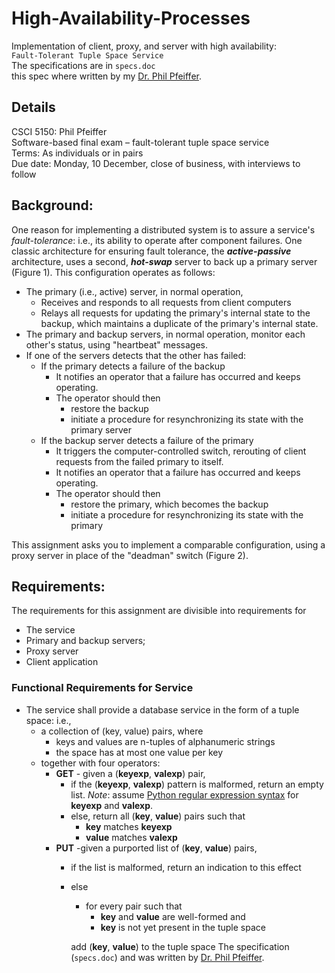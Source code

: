 
# High-Availability-Processes  
Implementation of client, proxy, and  server with high availability:  
`Fault-Tolerant Tuple Space Service`  
The specifications are in `specs.doc`  
this spec where written by my [Dr. Phil Pfeiffer](https://www.linkedin.com/in/philpfeiffer/).  
  
  
## Details  
  
CSCI 5150:  Phil Pfeiffer  
Software-based final exam – fault-tolerant tuple space service  
Terms:  As individuals or in pairs  
Due date: Monday, 10 December, close of business, with interviews to follow  
  
## Background:  
One reason for implementing a distributed system is to assure a service's _fault-tolerance_: i.e., its ability to operate after component failures.  One classic architecture for ensuring fault tolerance, the **_active-passive_** architecture, uses a second, **_hot-swap_** server to back up a primary server (Figure 1). This configuration operates as follows:  
- The primary (i.e., active) server, in normal operation,  
   - Receives and responds to all requests from client computers  
   - Relays all requests for updating the primary's internal state to the backup, which maintains a duplicate of the primary's internal state.  
- The primary and backup servers, in normal operation, monitor each other's status, using "heartbeat" messages.  
- If one of the servers detects that the other has failed:  
   - If the primary detects a failure of the backup  
      - It notifies an operator that a failure has occurred and keeps operating.  
      - The operator should then  
         - restore the backup  
         - initiate a procedure for resynchronizing its state with the primary server  
   - If the backup server detects a failure of the primary  
      - It triggers the computer-controlled switch,  rerouting of client requests from the failed primary to itself.  
      - It notifies an operator that a failure has occurred and keeps operating.  
      - The operator should then  
         - restore the primary, which becomes the backup  
         - initiate a procedure for resynchronizing its state with the primary  
  
This assignment asks you to implement a comparable configuration, using a proxy server in place of the "deadman" switch (Figure 2).  
  
## Requirements: 
The requirements for this assignment are divisible into requirements for   
- The service    
- Primary and backup servers;   
- Proxy server  
- Client application
### Functional Requirements for Service
-   The service shall provide a database service in the form of a tuple space:  i.e.,
	-   a collection of (key, value) pairs, where
		-   keys and values are n-tuples of alphanumeric strings
		-   the space has at most one value per key
	-   together with four operators:
		-   **GET** - given a (**keyexp**, **valexp**) pair,
			-   if the (**keyexp**, **valexp**) pattern is malformed, return an empty list.
			    _Note_: assume [Python regular expression syntax](https://docs.python.org/3/library/re.html) for **keyexp** and **valexp**.
			-   else, return all (**key**, **value**) pairs such that
				-   **key** matches **keyexp**
				-   **value** matches **valexp**
		-   **PUT** -given a purported list of (**key**, **value**) pairs,
			-   if the list is malformed, return an indication to this effect
			-   else
				-   for every pair such that
					-   **key** and **value** are well-formed and
					-   **key** is not yet present in the tuple space
				
				add (**key**, **value**) to the tuple space
The specification (`specs.doc`) and was written by [Dr. Phil Pfeiffer](https://www.linkedin.com/in/philpfeiffer/).
